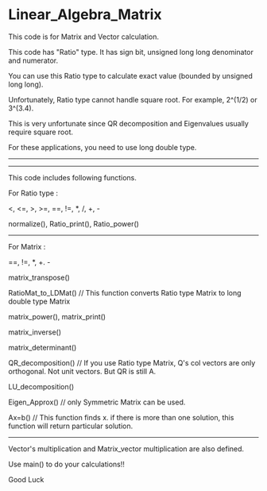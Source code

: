 # Linear_Algebra_Matrix
 


This code is for Matrix and Vector calculation.

This code has "Ratio" type. It has sign bit, unsigned long long denominator and numerator.




You can use this Ratio type to calculate exact value (bounded by unsigned long long).

Unfortunately, Ratio type cannot handle square root. For example, 2^(1/2) or 3^(3.4).

This is very unfortunate since QR decomposition and Eigenvalues usually require square root.

For these applications, you need to use long double type.



----------------------
-----------------------

This code includes following functions.

For Ratio type :

<, <=, >, >=, ==, !=, *, /, +, -

normalize(), Ratio_print(), Ratio_power()

-----------------------

For Matrix : 

==, !=, *, +. -


matrix_transpose()

RatioMat_to_LDMat()      // This function converts Ratio type Matrix to long double type Matrix

matrix_power(), matrix_print()

matrix_inverse()

matrix_determinant()

QR_decomposition()       // If you use Ratio type Matrix, Q's col vectors are only orthogonal. Not unit vectors. But QR is still A.

LU_decomposition()

Eigen_Approx()           // only Symmetric Matrix can be used.

Ax=b()                   // This function finds x. if there is more than one solution, this function will return particular solution.

--------------------------

Vector's multiplication and Matrix_vector multiplication are also defined.

Use main() to do your calculations!!

Good Luck
